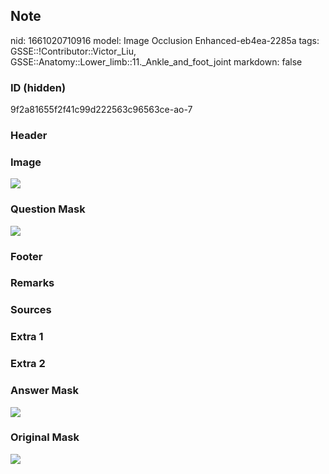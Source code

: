 ## Note
nid: 1661020710916
model: Image Occlusion Enhanced-eb4ea-2285a
tags: GSSE::!Contributor::Victor_Liu, GSSE::Anatomy::Lower_limb::11._Ankle_and_foot_joint
markdown: false

### ID (hidden)
9f2a81655f2f41c99d222563c96563ce-ao-7

### Header


### Image
<img src="tmp_4z722q0.png">

### Question Mask
<img src="9f2a81655f2f41c99d222563c96563ce-ao-7-Q.svg">

### Footer


### Remarks


### Sources


### Extra 1


### Extra 2


### Answer Mask
<img src="9f2a81655f2f41c99d222563c96563ce-ao-7-A.svg">

### Original Mask
<img src="9f2a81655f2f41c99d222563c96563ce-ao-O.svg">
